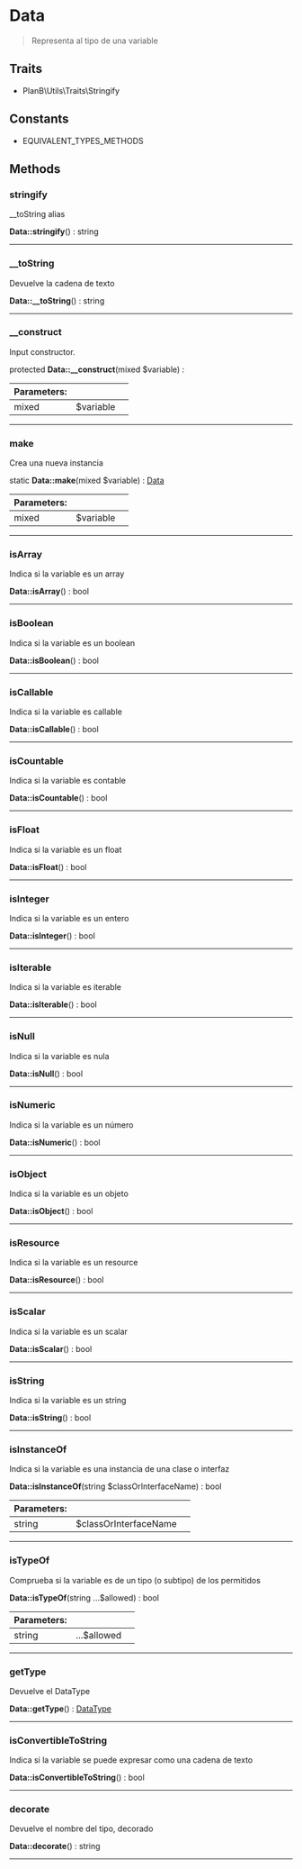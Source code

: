 
                                                                                                                                            
    
# Data


> Representa al tipo de una variable
>
> 


## Traits
- PlanB\Utils\Traits\Stringify


## Constants
- EQUIVALENT_TYPES_METHODS




## Methods

### stringify
__toString alias


**Data::stringify**() : string



---


### __toString
Devuelve la cadena de texto


**Data::__toString**() : string



---


### __construct
Input constructor.


protected **Data::__construct**(mixed $variable) : 


|Parameters: | | |
| --- | --- | --- |
|mixed |$variable |  |

---


### make
Crea una nueva instancia


static **Data::make**(mixed $variable) : [Data](../../../Data.md)


|Parameters: | | |
| --- | --- | --- |
|mixed |$variable |  |

---


### isArray
Indica si la variable es un array


**Data::isArray**() : bool



---


### isBoolean
Indica si la variable es un boolean


**Data::isBoolean**() : bool



---


### isCallable
Indica si la variable es callable


**Data::isCallable**() : bool



---


### isCountable
Indica si la variable es contable


**Data::isCountable**() : bool



---


### isFloat
Indica si la variable es un float


**Data::isFloat**() : bool



---


### isInteger
Indica si la variable es un entero


**Data::isInteger**() : bool



---


### isIterable
Indica si la variable es iterable


**Data::isIterable**() : bool



---


### isNull
Indica si la variable es nula


**Data::isNull**() : bool



---


### isNumeric
Indica si la variable es un número


**Data::isNumeric**() : bool



---


### isObject
Indica si la variable es un objeto


**Data::isObject**() : bool



---


### isResource
Indica si la variable es un resource


**Data::isResource**() : bool



---


### isScalar
Indica si la variable es un scalar


**Data::isScalar**() : bool



---


### isString
Indica si la variable es un string


**Data::isString**() : bool



---


### isInstanceOf
Indica si la variable es una instancia de una clase o interfaz


**Data::isInstanceOf**(string $classOrInterfaceName) : bool


|Parameters: | | |
| --- | --- | --- |
|string |$classOrInterfaceName |  |

---


### isTypeOf
Comprueba si la variable es de un tipo (o subtipo) de los permitidos


**Data::isTypeOf**(string ...$allowed) : bool


|Parameters: | | |
| --- | --- | --- |
|string |...$allowed |  |

---


### getType
Devuelve el DataType


**Data::getType**() : [DataType](../../../DataType.md)



---


### isConvertibleToString
Indica si la variable se puede expresar como una cadena de texto


**Data::isConvertibleToString**() : bool



---


### decorate
Devuelve el nombre del tipo, decorado


**Data::decorate**() : string



---


                                                                                                                                                                                                                                                                                                                                                                                                            
    
                                                                                                                                                                                                                                                                             
                